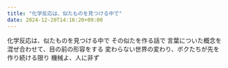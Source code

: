 ```yaml
---
title: "化学反応は、似たものを見つける中で"
date: 2024-12-20T14:16:20+09:00
---
```

化学反応は、似たものを見つける中で
その似たを作る話で
言葉についた概念を混ぜ合わせて、目の前の形容をする
変わらない世界の変わり、ボクたちが先を作り続ける限り
機械よ、人に非ず
